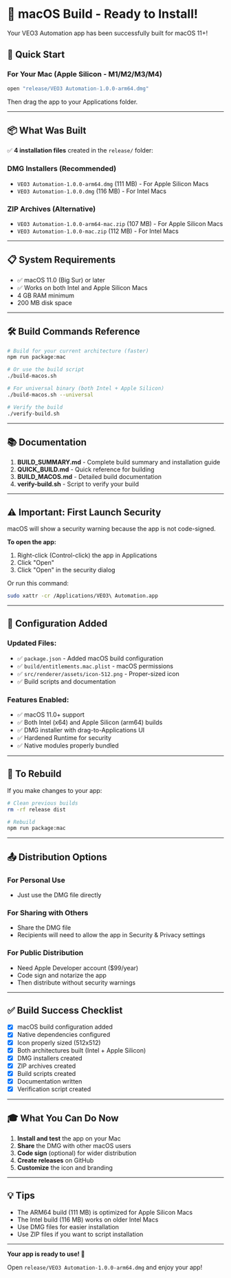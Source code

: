 # 🎉 macOS Build - Ready to Install!

Your VEO3 Automation app has been successfully built for macOS 11+!

## 🚀 Quick Start

### For Your Mac (Apple Silicon - M1/M2/M3/M4)

```bash
open "release/VEO3 Automation-1.0.0-arm64.dmg"
```

Then drag the app to your Applications folder.

---

## 📦 What Was Built

✅ **4 installation files** created in the `release/` folder:

### DMG Installers (Recommended)

- `VEO3 Automation-1.0.0-arm64.dmg` (111 MB) - For Apple Silicon Macs
- `VEO3 Automation-1.0.0.dmg` (116 MB) - For Intel Macs

### ZIP Archives (Alternative)

- `VEO3 Automation-1.0.0-arm64-mac.zip` (107 MB) - For Apple Silicon Macs
- `VEO3 Automation-1.0.0-mac.zip` (112 MB) - For Intel Macs

---

## 📋 System Requirements

- ✅ macOS 11.0 (Big Sur) or later
- ✅ Works on both Intel and Apple Silicon Macs
- 4 GB RAM minimum
- 200 MB disk space

---

## 🛠️ Build Commands Reference

```bash
# Build for your current architecture (faster)
npm run package:mac

# Or use the build script
./build-macos.sh

# For universal binary (both Intel + Apple Silicon)
./build-macos.sh --universal

# Verify the build
./verify-build.sh
```

---

## 📚 Documentation

1. **BUILD_SUMMARY.md** - Complete build summary and installation guide
2. **QUICK_BUILD.md** - Quick reference for building
3. **BUILD_MACOS.md** - Detailed build documentation
4. **verify-build.sh** - Script to verify your build

---

## ⚠️ Important: First Launch Security

macOS will show a security warning because the app is not code-signed.

**To open the app:**

1. Right-click (Control-click) the app in Applications
2. Click "Open"
3. Click "Open" in the security dialog

Or run this command:

```bash
sudo xattr -cr /Applications/VEO3\ Automation.app
```

---

## 🎯 Configuration Added

### Updated Files:

- ✅ `package.json` - Added macOS build configuration
- ✅ `build/entitlements.mac.plist` - macOS permissions
- ✅ `src/renderer/assets/icon-512.png` - Proper-sized icon
- ✅ Build scripts and documentation

### Features Enabled:

- ✅ macOS 11.0+ support
- ✅ Both Intel (x64) and Apple Silicon (arm64) builds
- ✅ DMG installer with drag-to-Applications UI
- ✅ Hardened Runtime for security
- ✅ Native modules properly bundled

---

## 🔄 To Rebuild

If you make changes to your app:

```bash
# Clean previous builds
rm -rf release dist

# Rebuild
npm run package:mac
```

---

## 📤 Distribution Options

### For Personal Use

- Just use the DMG file directly

### For Sharing with Others

- Share the DMG file
- Recipients will need to allow the app in Security & Privacy settings

### For Public Distribution

- Need Apple Developer account ($99/year)
- Code sign and notarize the app
- Then distribute without security warnings

---

## ✅ Build Success Checklist

- [x] macOS build configuration added
- [x] Native dependencies configured
- [x] Icon properly sized (512x512)
- [x] Both architectures built (Intel + Apple Silicon)
- [x] DMG installers created
- [x] ZIP archives created
- [x] Build scripts created
- [x] Documentation written
- [x] Verification script created

---

## 🎓 What You Can Do Now

1. **Install and test** the app on your Mac
2. **Share** the DMG with other macOS users
3. **Code sign** (optional) for wider distribution
4. **Create releases** on GitHub
5. **Customize** the icon and branding

---

## 💡 Tips

- The ARM64 build (111 MB) is optimized for Apple Silicon Macs
- The Intel build (116 MB) works on older Intel Macs
- Use DMG files for easier installation
- Use ZIP files if you want to script installation

---

**Your app is ready to use! 🚀**

Open `release/VEO3 Automation-1.0.0-arm64.dmg` and enjoy your app!
